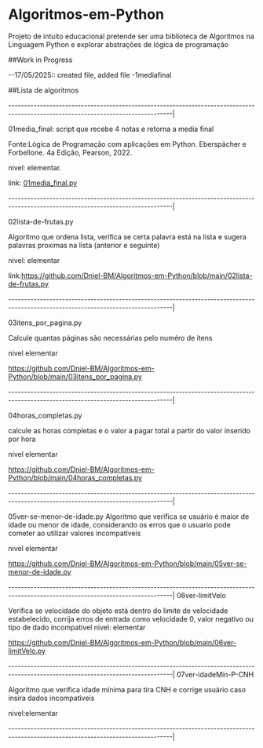 # Algoritmos-em-Python
Projeto de intuito educacional pretende ser uma biblioteca de Algorítmos na Linguagem Python e explorar abstrações de lógica de programação

##Work in Progress

--17/05/2025:: created file, added file -1mediafinal

##Lista de algoritmos

----------------------------------------------------------------------------------------------------------------------------------|

01media_final: script que recebe 4 notas e retorna a media final

Fonte:Lógica de Programação com aplicações em Python. Eberspächer e Forbellone. 4a Edição, Pearson, 2022.

nivel: elementar.

link: [01media_final.py](https://github.com/Dniel-BM/Algoritmos-em-Python/blob/main/01media_final.py)

----------------------------------------------------------------------------------------------------------------------------------|

02lista-de-frutas.py

Algoritmo que ordena lista, verifica se certa palavra está na lista e sugera palavras proximas na lista (anterior e seguinte)

nivel: elementar

link:https://github.com/Dniel-BM/Algoritmos-em-Python/blob/main/02lista-de-frutas.py

----------------------------------------------------------------------------------------------------------------------------------|

03itens_por_pagina.py

Calcule quantas páginas são necessárias pelo numéro de itens

nivel elementar

https://github.com/Dniel-BM/Algoritmos-em-Python/blob/main/03itens_por_pagina.py

----------------------------------------------------------------------------------------------------------------------------------|

04horas_completas.py

calcule as horas completas e o valor a pagar total a partir do valor inserido por hora

nivel elementar

https://github.com/Dniel-BM/Algoritmos-em-Python/blob/main/04horas_completas.py

----------------------------------------------------------------------------------------------------------------------------------|

05ver-se-menor-de-idade.py
Algoritmo que verifica se usuário é maior de idade ou menor de idade, considerando os
erros que o usuario pode cometer ao utilizar valores incompatíveis

nivel elementar

https://github.com/Dniel-BM/Algoritmos-em-Python/blob/main/05ver-se-menor-de-idade.py

----------------------------------------------------------------------------------------------------------------------------------|
06ver-limitVelo

Verifica se velocidade do objeto está dentro do limite de velocidade estabelecido,
corrija erros de entrada como velocidade 0, valor negativo ou tipo de dado incompativel
nivel: elementar

https://github.com/Dniel-BM/Algoritmos-em-Python/blob/main/06ver-limitVelo.py

----------------------------------------------------------------------------------------------------------------------------------|
07ver-idadeMin-P-CNH

Algoritmo que verifica idade mínima para tira CNH e corrige usuário caso insira dados
incompativeis

nivel:elementar

----------------------------------------------------------------------------------------------------------------------------------|
